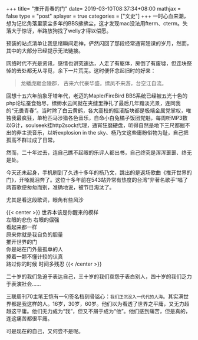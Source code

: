 +++
title= "推开青春的门"
date= 2019-03-10T08:37:34+08:00
mathjax = false
type = "post"
aplayer = true
categories = ["文史"]
+++
一时心血来潮，想为记忆角落里蒙尘多年的BBS拂拂尘，这才发现mac没法用fterm、cterm。失落大于惊讶，半路放狗找了welly才得以偿愿。

预装的站点清单让我思绪瞬间走神，俨然闪回了那段经常通宵翘课的岁月，然而，其中的大部分已经提示无法链接。

网络时代不光是资讯，感情也讲究速达，人走了有躯体，房倒了有废墟，但连块祭悼的去处都无从寻觅，余下一片荒芜。这时便怀念起旧时的好来：

>龙蟠虎踞金陵郡， 古来六代豪华盛。缥凤不来游，台空江自流。

<!--more-->
回想十五六年前象牙塔年代，老迈的Maple/FireBird BBS系统已经被五光十色的php论坛蚕食殆尽，缥缈水云间就在夹缝里挣扎了最后几年黯淡光景，连同我的“无畏青春”。当时除了白云黄鹤，各大高校的摇滚版块都是极端金属党掌权，唯独我最疯狂，单枪匹马涉猎各色音乐，自命小白兔橘子饭团党魁，每周听MP3数以G计，soulseek挂http2sock代理，通宵狂磨硬盘，听得自然是地下三尺都掘不出的非主流音乐，以听explosion in the sky、杨乃文这些庸粉俗物为耻，自己把孤高不群过成了日常。

然而，二十年过去，连自己瞧不起眼的乐评人都出书，自己终究是浑浑噩噩、终无是处。

今天还未起身，手机刷到了久违十多年的杨乃文，跳出的是返场歌曲《推开世界的门》，开嗓就泪奔了。这位十多年前在543站异常有热度的台湾“非著名歌手”唱了两首歌便匆匆而别，准确地说，被节目淘汰了。

<div
class="aplayer"
data-id="441120217"
data-server="netease"
data-type="song"
data-mutex="true"
data-mini="false"
data-loop="none">
</div>

尤其是看这段歌词，眼角有些风沙

{{< center >}}
世界本该是你醒来的模样<br>
左眼的悲伤 右眼的倔强<br>
看起来都一样<br>
原来你就是我自负的胆量<br>
推开世界的门<br>
你是站在门外最孤单的人<br>
捧着一颗不懂计较的认真<br>
路过你的时候 时间多残忍
{{< /center >}}

二十岁的我们急迫于表达自己，三十岁的我们哀怨于表白别人，四十岁的我们乏力于表演社会……

三联周刊70主笔王恺有一句签名档刻骨铭心：`我们正沉没入一代代的人海`。其实满世界都是我这样的人。16岁，30岁，60岁。他们以为看透了世界之平庸，又无力超越这平庸。他们无力成为“我”，但又不屑于成为“他”。他们感到痛苦，但是真的，连这痛苦都很平庸。

可是现在的自己，又何尝不是呢。
